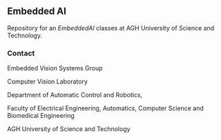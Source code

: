 ## Embedded AI

Repository for an $Embedded AI$ classes at AGH University of Science and Technology.


### Contact
Embedded Vision Systems Group

Computer Vision Laboratory

Department of Automatic Control and Robotics,

Faculty of Electrical Engineering, Automatics, Computer Science and Biomedical Engineering

AGH University of Science and Technology


